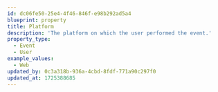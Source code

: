 ```yaml
---
id: dc06fe50-25e4-4f46-846f-e98b292ad5a4
blueprint: property
title: Platform
description: 'The platform on which the user performed the event.'
property_type:
  - Event
  - User
example_values:
  - Web
updated_by: 0c3a318b-936a-4cbd-8fdf-771a90c297f0
updated_at: 1725388685
---
```

